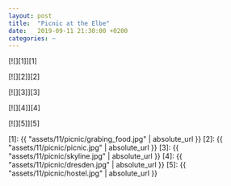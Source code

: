 ```yaml
---
layout: post
title:  "Picnic at the Elbe"
date:   2019-09-11 21:30:00 +0200
categories: ~
---
```


[![][1]][1]

[![][2]][2]

[![][3]][3]

[![][4]][4]

[![][5]][5]

  [1]: {{ "assets/11/picnic/grabing_food.jpg" | absolute_url }}
  [2]: {{ "assets/11/picnic/picnic.jpg" | absolute_url }}
  [3]: {{ "assets/11/picnic/skyline.jpg" | absolute_url }}
  [4]: {{ "assets/11/picnic/dresden.jpg" | absolute_url }}
  [5]: {{ "assets/11/picnic/hostel.jpg" | absolute_url }}

